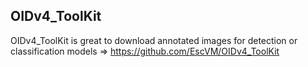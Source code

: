 ## OIDv4_ToolKit

OIDv4_ToolKit is great to download annotated images for detection or classification models => https://github.com/EscVM/OIDv4_ToolKit
